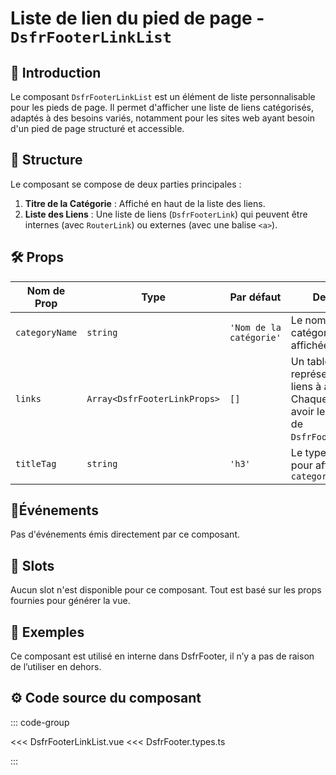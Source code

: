 # Liste de lien du pied de page - `DsfrFooterLinkList`

## 🌟 Introduction

Le composant `DsfrFooterLinkList` est un élément de liste personnalisable pour les pieds de page. Il permet d'afficher une liste de liens catégorisés, adaptés à des besoins variés, notamment pour les sites web ayant besoin d'un pied de page structuré et accessible.

## 📐 Structure

Le composant se compose de deux parties principales :

1. **Titre de la Catégorie** : Affiché en haut de la liste des liens.
2. **Liste des Liens** : Une liste de liens (`DsfrFooterLink`) qui peuvent être internes (avec `RouterLink`) ou externes (avec une balise `<a>`).

## 🛠️ Props

| Nom de Prop    | Type                         | Par défaut | Description                                                                                                           |
|----------------|------------------------------|------------|-----------------------------------------------------------------------------------------------------------------------|
| `categoryName` | `string`                     | `'Nom de la catégorie'` | Le nom de la catégorie de liens affichée.                                                                             |
| `links`        | `Array<DsfrFooterLinkProps>` | `[]` | Un tableau d'objets représentant les liens à afficher. Chaque objet peut avoir les propriétés de `DsfrFooterLinkProps`. |
| `titleTag`     | `string`                     | `'h3'` | Le type de balise pour afficher `categoryName`                                                 |                                                 |

## 📡Événements

Pas d'événements émis directement par ce composant.

## 🧩 Slots

Aucun slot n'est disponible pour ce composant. Tout est basé sur les props fournies pour générer la vue.

## 📝 Exemples

Ce composant est utilisé en interne dans DsfrFooter, il n’y a pas de raison de l’utiliser en dehors.

## ⚙️ Code source du composant

::: code-group

<<< DsfrFooterLinkList.vue
<<< DsfrFooter.types.ts

:::
